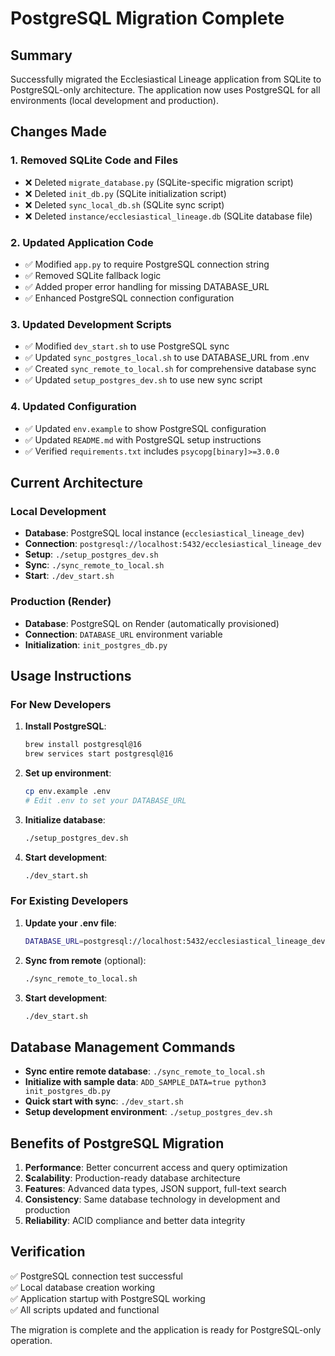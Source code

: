 # PostgreSQL Migration Complete

## Summary

Successfully migrated the Ecclesiastical Lineage application from SQLite to PostgreSQL-only architecture. The application now uses PostgreSQL for all environments (local development and production).

## Changes Made

### 1. Removed SQLite Code and Files
- ❌ Deleted `migrate_database.py` (SQLite-specific migration script)
- ❌ Deleted `init_db.py` (SQLite initialization script)
- ❌ Deleted `sync_local_db.sh` (SQLite sync script)
- ❌ Deleted `instance/ecclesiastical_lineage.db` (SQLite database file)

### 2. Updated Application Code
- ✅ Modified `app.py` to require PostgreSQL connection string
- ✅ Removed SQLite fallback logic
- ✅ Added proper error handling for missing DATABASE_URL
- ✅ Enhanced PostgreSQL connection configuration

### 3. Updated Development Scripts
- ✅ Modified `dev_start.sh` to use PostgreSQL sync
- ✅ Updated `sync_postgres_local.sh` to use DATABASE_URL from .env
- ✅ Created `sync_remote_to_local.sh` for comprehensive database sync
- ✅ Updated `setup_postgres_dev.sh` to use new sync script

### 4. Updated Configuration
- ✅ Updated `env.example` to show PostgreSQL configuration
- ✅ Updated `README.md` with PostgreSQL setup instructions
- ✅ Verified `requirements.txt` includes `psycopg[binary]>=3.0.0`

## Current Architecture

### Local Development
- **Database**: PostgreSQL local instance (`ecclesiastical_lineage_dev`)
- **Connection**: `postgresql://localhost:5432/ecclesiastical_lineage_dev`
- **Setup**: `./setup_postgres_dev.sh`
- **Sync**: `./sync_remote_to_local.sh`
- **Start**: `./dev_start.sh`

### Production (Render)
- **Database**: PostgreSQL on Render (automatically provisioned)
- **Connection**: `DATABASE_URL` environment variable
- **Initialization**: `init_postgres_db.py`

## Usage Instructions

### For New Developers

1. **Install PostgreSQL**:
   ```bash
   brew install postgresql@16
   brew services start postgresql@16
   ```

2. **Set up environment**:
   ```bash
   cp env.example .env
   # Edit .env to set your DATABASE_URL
   ```

3. **Initialize database**:
   ```bash
   ./setup_postgres_dev.sh
   ```

4. **Start development**:
   ```bash
   ./dev_start.sh
   ```

### For Existing Developers

1. **Update your .env file**:
   ```bash
   DATABASE_URL=postgresql://localhost:5432/ecclesiastical_lineage_dev
   ```

2. **Sync from remote** (optional):
   ```bash
   ./sync_remote_to_local.sh
   ```

3. **Start development**:
   ```bash
   ./dev_start.sh
   ```

## Database Management Commands

- **Sync entire remote database**: `./sync_remote_to_local.sh`
- **Initialize with sample data**: `ADD_SAMPLE_DATA=true python3 init_postgres_db.py`
- **Quick start with sync**: `./dev_start.sh`
- **Setup development environment**: `./setup_postgres_dev.sh`

## Benefits of PostgreSQL Migration

1. **Performance**: Better concurrent access and query optimization
2. **Scalability**: Production-ready database architecture
3. **Features**: Advanced data types, JSON support, full-text search
4. **Consistency**: Same database technology in development and production
5. **Reliability**: ACID compliance and better data integrity

## Verification

✅ PostgreSQL connection test successful  
✅ Local database creation working  
✅ Application startup with PostgreSQL working  
✅ All scripts updated and functional  

The migration is complete and the application is ready for PostgreSQL-only operation. 